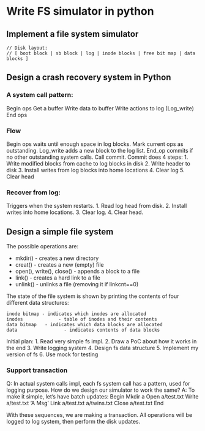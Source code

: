 # Write FS simulator in python

## Implement a file system simulator

```text
// Disk layout:
// [ boot block | sb block | log | inode blocks | free bit map | data blocks ]
```

## Design a crash recovery system in Python

### A system call pattern:

Begin ops Get a buffer Write data to buffer Write actions to log \(Log\_write\) End ops

### Flow

Begin ops waits until enough space in log blocks. Mark current ops as outstanding. Log\_write adds a new block to the log list. End\_op commits if no other outstanding system calls. Call commit. Commit does 4 steps: 1. Write modified blocks from cache to log blocks in disk 2. Write header to disk 3. Install writes from log blocks into home locations 4. Clear log 5. Clear head

### Recover from log:

Triggers when the system restarts. 1. Read log head from disk. 2. Install writes into home locations. 3. Clear log. 4. Clear head.

## Design a simple file system

The possible operations are:

* mkdir\(\) - creates a new directory
* creat\(\) - creates a new \(empty\) file
* open\(\), write\(\), close\(\) - appends a block to a file
* link\(\)   - creates a hard link to a file
* unlink\(\) - unlinks a file \(removing it if linkcnt==0\)

The state of the file system is shown by printing the contents of four different data structures:

```text
inode bitmap - indicates which inodes are allocated
inodes             - table of inodes and their contents
data bitmap   - indicates which data blocks are allocated
data                 - indicates contents of data blocks
```

Initial plan: 1. Read very simple fs impl. 2. Draw a PoC about how it works in the end 3. Write logging system 4. Design fs data structure 5. Implement my version of fs 6. Use mock for testing

### Support transaction

Q: In actual system calls impl, each fs system call has a pattern, used for logging purpose. How do we design our simulator to work the same? A: To make it simple, let’s have batch updates: Begin Mkdir a Open a/test.txt Write a/test.txt ‘A Msg’ Link a/test.txt a/twins.txt Close a/test.txt End

With these sequences, we are making a transaction. All operations will be logged to log system, then perform the disk updates.

